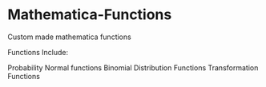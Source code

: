 # Mathematica-Functions
Custom made mathematica functions

Functions Include:

Probability Normal functions
Binomial Distribution Functions
Transformation Functions
